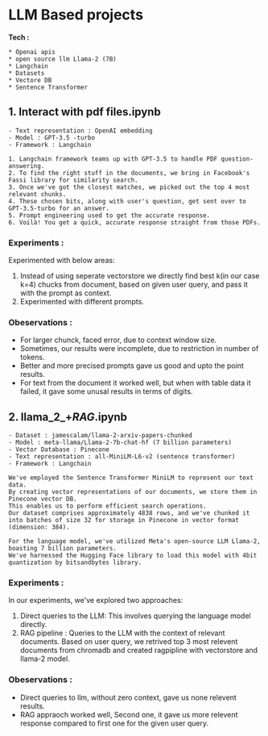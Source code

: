 # LLM Based projects 

**Tech :**
````
* Openai apis
* open source llm Llama-2 (7B)
* Langchain
* Datasets 
* Vectore DB
* Sentence Transformer
````

## **1. Interact with pdf files.ipynb**

```
- Text representation : OpenAI embedding
- Model : GPT-3.5 -turbo
- Framework : Langchain
```
```
1. Langchain framework teams up with GPT-3.5 to handle PDF question-answering.
2. To find the right stuff in the documents, we bring in Facebook's Fassi library for similarity search.
3. Once we've got the closest matches, we picked out the top 4 most relevant chunks.
4. These chosen bits, along with user's question, get sent over to GPT-3.5-turbo for an answer.
5. Prompt engineering used to get the accurate response.
6. Voilà! You get a quick, accurate response straight from those PDFs.

```
### Experiments :

Experimented with below areas:

1. Instead of using seperate vectorstore we directly find best k(in our case k=4) chucks from document, based on given user query, and pass it with the prompt as context.
2. Experimented with different prompts.

### Obeservations :

- For larger chunck, faced error, due to context window size.
- Sometimes, our results were incomplete, due to restriction in number of tokens.
- Better and more precised prompts gave us good and upto the point results.
- For text from the document it worked well, but when with table data it failed, it gave some unusal results in terms of digits.


## **2. llama_2_+_RAG_.ipynb**

```
- Dataset : jamescalam/llama-2-arxiv-papers-chunked
- Model : meta-llama/Llama-2-7b-chat-hf (7 billion parameters)
- Vector Database : Pinecone
- Text representation : all-MiniLM-L6-v2 (sentence transformer)
- Framework : Langchain
```
```
We've employed the Sentence Transformer MiniLM to represent our text data. 
By creating vector representations of our documents, we store them in Pinecone vector DB. 
This enables us to perform efficient search operations. 
Our dataset comprises approximately 4838 rows, and we've chunked it into batches of size 32 for storage in Pinecone in vector format (dimension: 384).

For the language model, we've utilized Meta's open-source LLM Llama-2, boasting 7 billion parameters. 
We've harnessed the Hugging Face library to load this model with 4bit quantization by bitsandbytes library.

```

### Experiments :

In our experiments, we've explored two approaches:

1. Direct queries to the LLM: This involves querying the language model directly.
2. RAG pipeline : Queries to the LLM with the context of relevant documents. Based on user query, we retrived top 3 most relevent documents from chromadb and created ragpipline with vectorstore and llama-2 model.

### Obeservations :

- Direct queries to llm, without zero context, gave us none relevent results.
- RAG appraoch worked well, Second one, it gave us more relevent response compared to first one for the given user query.